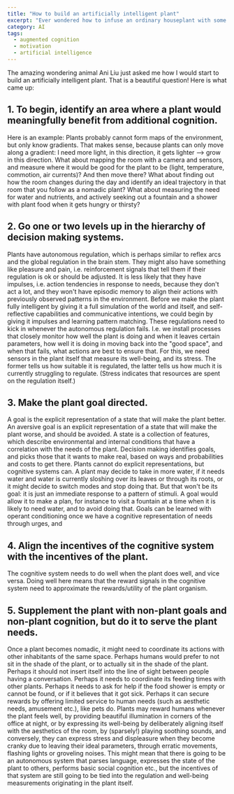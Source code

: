 ```yaml
---
title: "How to build an artificially intelligent plant"
excerpt: "Ever wondered how to infuse an ordinary houseplant with some intelligence, while keeping its personality?"
category: AI
tags:
  - augmented cognition
  - motivation
  - artificial intelligence
---
```


The amazing wondering animal Ani Liu just asked me how I would start to build an artificially intelligent plant. That is a beautiful question! Here is what came up:

## 1. To begin, identify an area where a plant would meaningfully benefit from additional cognition. 

Here is an example: Plants probably cannot form maps of the environment, but only know gradients. That makes sense, because plants can only move along a gradient: I need more light, in this direction, it gets lighter —> grow in this direction. What about mapping the room with a camera and sensors, and measure where it would be good for the plant to be (light, temperature, commotion, air currents)? And then move there? What about finding out how the room changes during the day and identify an ideal trajectory in that room that you follow as a nomadic plant? What about measuring the need for water and nutrients, and actively seeking out a fountain and a shower with plant food when it gets hungry or thirsty?


## 2. Go one or two levels up in the hierarchy of decision making systems.

Plants have autonomous regulation, which is perhaps similar to reflex arcs and the global regulation in the brain stem. They might also have something like pleasure and pain, i.e. reinforcement signals that tell them if their regulation is ok or should be adjusted. It is less likely that they have impulses, i.e. action tendencies in response to needs, because they don't act a lot, and they won't have episodic memory to align their actions with previously observed patterns in the environment. Before we make the plant fully intelligent by giving it a full simulation of the world and itself, and self-reflective capabilities and communicative intentions, we could begin by giving it impulses and learning pattern matching. These regulations need to kick in whenever the autonomous regulation fails. I.e. we install processes that closely monitor how well the plant is doing and when it leaves certain parameters, how well it is doing in moving back into the "good space", and when that fails, what actions are best to ensure that. For this, we need sensors in the plant itself that measure its well-being, and its stress. The former tells us how suitable it is regulated, the latter tells us how much it is currently struggling to regulate. (Stress indicates that resources are spent on the regulation itself.)

## 3. Make the plant goal directed.

A goal is the explicit representation of a state that will make the plant better. An aversive goal is an explicit representation of a state that will make the plant worse, and should be avoided. A state is a collection of features, which describe environmental and internal conditions that have a correlation with the needs of the plant. Decision making identifies goals, and picks those that it wants to make real, based on ways and probabilities and costs to get there. Plants cannot do explicit representations, but cognitive systems can. A plant may decide to take in more water, if it needs water and water is currently sloshing over its leaves or through its roots, or it might decide to switch modes and stop doing that. But that won't be its goal: it is just an immediate response to a pattern of stimuli. A goal would allow it to make a plan, for instance to visit a fountain at a time when it is likely to need water, and to avoid doing that. Goals can be learned with operant conditioning once we have a cognitive representation of needs through urges, and 

## 4. Align the incentives of the cognitive system with the incentives of the plant. 

The cognitive system needs to do well when the plant does well, and vice versa. Doing well here means that the reward signals in the cognitive system need to approximate the rewards/utility of the plant organism.

## 5. Supplement the plant with non-plant goals and non-plant cognition, but do it to serve the plant needs.

Once a plant becomes nomadic, it might need to coordinate its actions with other inhabitants of the same space. Perhaps humans would prefer to not sit in the shade of the plant, or to actually sit in the shade of the plant. Perhaps it should not insert itself into the line of sight between people having a conversation. Perhaps it needs to coordinate its feeding times with other plants. Perhaps it needs to ask for help if the food shower is empty or cannot be found, or if it believes that it got sick. Perhaps it can secure rewards by offering limited service to human needs (such as aesthetic needs, amusement etc.), like pets do. Plants may reward humans whenever the plant feels well, by providing beautiful illumination in corners of the office at night, or by expressing its well-being by deliberately aligning itself with the aesthetics of the room, by (sparsely!) playing soothing sounds, and conversely, they can express stress and displeasure when they become cranky due to leaving their ideal parameters, through erratic movements, flashing lights or groveling noises. This might mean that there is going to be an autonomous system that parses language, expresses the state of the plant to others, performs basic social cognition etc., but the incentives of that system are still going to be tied into the regulation and well-being measurements originating in the plant itself.